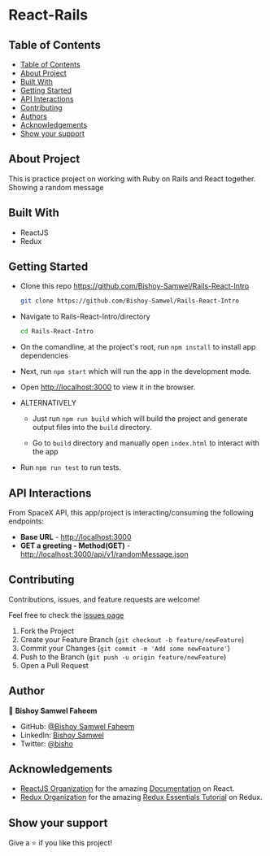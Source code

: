 # React-Rails

## Table of Contents

- [Table of Contents](#table-of-contents)
- [About Project](#about-project)
- [Built With](#built-with)
- [Getting Started](#getting-started)
- [API Interactions](#api-interactions)
- [Contributing](#contributing)
- [Authors](#authors)
- [Acknowledgements](#acknowledgements)
- [Show your support](#show-your-support)

## About Project

This is practice project on working with Ruby on Rails and React together. 
Showing a random message

<!-- ![screenshot](./screenshot.png) -->

## Built With

- ReactJS
- Redux

## Getting Started

- Clone this repo <https://github.com/Bishoy-Samwel/Rails-React-Intro>

  ```bash
  git clone https://github.com/Bishoy-Samwel/Rails-React-Intro
  ```

- Navigate to Rails-React-Intro/directory

  ```bash
  cd Rails-React-Intro
  ```

- On the comandline, at the project's root, run `npm install` to install app dependencies

- Next, run `npm start` which will run the app in the development mode.

- Open [http://localhost:3000](http://localhost:3000) to view it in the browser.

- ALTERNATIVELY

  - Just run `npm run build` which will build the project and generate output files into the `build` directory.

  - Go to `build` directory and manually open `index.html` to interact with the app

- Run `npm run test` to run tests.

## API Interactions

From SpaceX API, this app/project is interacting/consuming the following endpoints:

- **Base URL** - <http://localhost:3000>
- **GET a greeting - Method(GET)** - <http://localhost:3000/api/v1/randomMessage.json>

## Contributing

Contributions, issues, and feature requests are welcome!

Feel free to check the [issues page](https://github.com/Bishoy-Samwel/Rails-React-Intro/issues)

1. Fork the Project
2. Create your Feature Branch (`git checkout -b feature/newFeature`)
3. Commit your Changes (`git commit -m 'Add some newFeature'`)
4. Push to the Branch (`git push -u origin feature/newFeature`)
5. Open a Pull Request

## Author

👤 **Bishoy Samwel Faheem**

- GitHub: [@Bishoy Samwel Faheem](https://github.com/luqmanmusah)
- LinkedIn: [Bishoy Samwel](https://www.linkedin.com/in/luqmanmusah)
- Twitter: [@bisho](https://twitter.com/luqboi1)
## Acknowledgements

- [ReactJS Organization](https://reactjs.org/) for the amazing [Documentation](https://reactjs.org/docs/getting-started.html) on React.
- [Redux Organization](https://redux.js.org/) for the amazing [Redux Essentials Tutorial](https://redux.js.org/tutorials/essentials/part-1-overview-concepts) on Redux.

## Show your support

Give a ⭐️ if you like this project!
